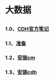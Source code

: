 # 大数据
## 

### 1.0、[CDH官方笔记](https://zcdzcdzcd.github.io/pages/md/bd/cdh/0)
### 1.1、[准备](https://zcdzcdzcd.github.io/pages/md/bd/cdh/1)
### 1.2、[安装cm](https://zcdzcdzcd.github.io/pages/md/bd/cdh/2)
### 1.3、[安装cdh](https://zcdzcdzcd.github.io/pages/md/bd/cdh/3)